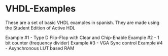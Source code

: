 VHDL-Examples
=============

These are a set of basic VHDL examples in spanish. They are made using the Student Edition of Active HDL

Example #1 - Type D Flip-Flop with Clear and Chip-Enable
Example #2 - 1 bit counter (frequency divider)
Example #3 - VGA Sync control
Example #4 - Asynchronous LUT based RAM
